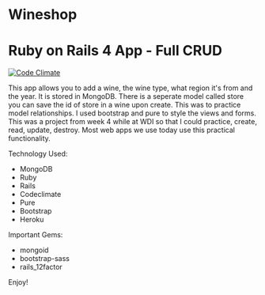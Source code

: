 # Wineshop
# Ruby on Rails 4 App - Full CRUD

[![Code Climate](https://codeclimate.com/github/iposton/wineshop/badges/gpa.svg)](https://codeclimate.com/github/iposton/wineshop)

  This app allows you to add a wine, the wine type, what region it's from and the year. It is stored in MongoDB. There is a seperate model called store you can save the id of store in a wine upon create. This was to practice model relationships. I used bootstrap and pure to style the views and forms. This was a project from week 4 while at WDI so that I could practice, create, read, update, destroy. Most web apps we use today use this practical functionality.
  
Technology Used:
  <ul>
  <li>MongoDB</li>
  <li>Ruby</li>
  <li>Rails</li>
  <li>Codeclimate</li>
  <li>Pure</li>
  <li>Bootstrap</li>
  <li>Heroku</li>
  </ul>
  
  Important Gems:
  <ul>
  <li>mongoid</li>
  <li>bootstrap-sass</li>
  <li>rails_12factor</li>
  </ul>
  
  Enjoy!


  

